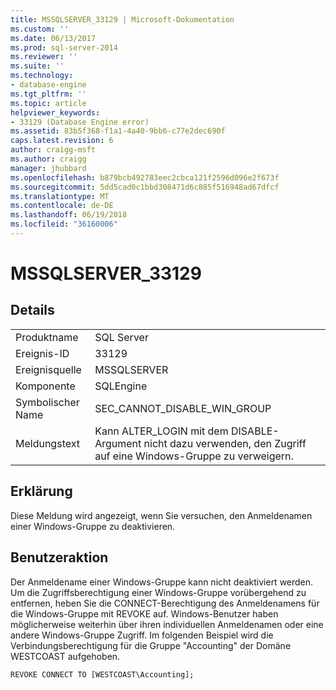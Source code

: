 ```yaml
---
title: MSSQLSERVER_33129 | Microsoft-Dokumentation
ms.custom: ''
ms.date: 06/13/2017
ms.prod: sql-server-2014
ms.reviewer: ''
ms.suite: ''
ms.technology:
- database-engine
ms.tgt_pltfrm: ''
ms.topic: article
helpviewer_keywords:
- 33129 (Database Engine error)
ms.assetid: 83b5f368-f1a1-4a40-9bb6-c77e2dec690f
caps.latest.revision: 6
author: craigg-msft
ms.author: craigg
manager: jhubbard
ms.openlocfilehash: b879bcb492783eec2cbca121f2596d096e2f673f
ms.sourcegitcommit: 5dd5cad0c1bbd308471d6c885f516948ad67dfcf
ms.translationtype: MT
ms.contentlocale: de-DE
ms.lasthandoff: 06/19/2018
ms.locfileid: "36160006"
---
```

# <a name="mssqlserver33129"></a>MSSQLSERVER_33129
    
## <a name="details"></a>Details  
  
|||  
|-|-|  
|Produktname|SQL Server|  
|Ereignis-ID|33129|  
|Ereignisquelle|MSSQLSERVER|  
|Komponente|SQLEngine|  
|Symbolischer Name|SEC_CANNOT_DISABLE_WIN_GROUP|  
|Meldungstext|Kann ALTER_LOGIN mit dem DISABLE-Argument nicht dazu verwenden, den Zugriff auf eine Windows-Gruppe zu verweigern.|  
  
## <a name="explanation"></a>Erklärung  
 Diese Meldung wird angezeigt, wenn Sie versuchen, den Anmeldenamen einer Windows-Gruppe zu deaktivieren.  
  
## <a name="user-action"></a>Benutzeraktion  
 Der Anmeldename einer Windows-Gruppe kann nicht deaktiviert werden. Um die Zugriffsberechtigung einer Windows-Gruppe vorübergehend zu entfernen, heben Sie die CONNECT-Berechtigung des Anmeldenamens für die Windows-Gruppe mit REVOKE auf. Windows-Benutzer haben möglicherweise weiterhin über ihren individuellen Anmeldenamen oder eine andere Windows-Gruppe Zugriff. Im folgenden Beispiel wird die Verbindungsberechtigung für die Gruppe "Accounting" der Domäne WESTCOAST aufgehoben.  
  
```tsql  
REVOKE CONNECT TO [WESTCOAST\Accounting];  
```  
  
  
